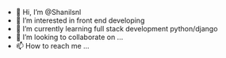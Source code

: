 - 👋 Hi, I’m @Shanilsnl
- 👀 I’m interested in front end developing
- 🌱 I’m currently learning full stack development python/django
- 💞️ I’m looking to collaborate on ...
- 📫 How to reach me ...

<!---
Shanilsnl/Shanilsnl is a ✨ special ✨ repository because its `README.md` (this file) appears on your GitHub profile.
You can click the Preview link to take a look at your changes.
--->
